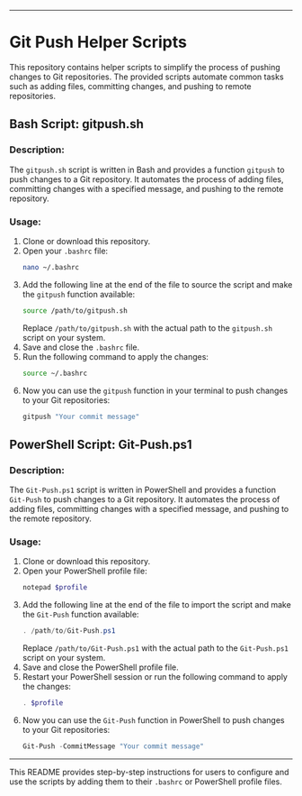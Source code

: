 
---

# Git Push Helper Scripts

This repository contains helper scripts to simplify the process of pushing changes to Git repositories. The provided scripts automate common tasks such as adding files, committing changes, and pushing to remote repositories.

## Bash Script: gitpush.sh

### Description:
The `gitpush.sh` script is written in Bash and provides a function `gitpush` to push changes to a Git repository. It automates the process of adding files, committing changes with a specified message, and pushing to the remote repository.

### Usage:
1. Clone or download this repository.
2. Open your `.bashrc` file:
   ```bash
   nano ~/.bashrc
   ```
3. Add the following line at the end of the file to source the script and make the `gitpush` function available:
   ```bash
   source /path/to/gitpush.sh
   ```
   Replace `/path/to/gitpush.sh` with the actual path to the `gitpush.sh` script on your system.
4. Save and close the `.bashrc` file.
5. Run the following command to apply the changes:
   ```bash
   source ~/.bashrc
   ```
6. Now you can use the `gitpush` function in your terminal to push changes to your Git repositories:
   ```bash
   gitpush "Your commit message"
   ```

## PowerShell Script: Git-Push.ps1

### Description:
The `Git-Push.ps1` script is written in PowerShell and provides a function `Git-Push` to push changes to a Git repository. It automates the process of adding files, committing changes with a specified message, and pushing to the remote repository.

### Usage:
1. Clone or download this repository.
2. Open your PowerShell profile file:
   ```powershell
   notepad $profile
   ```
3. Add the following line at the end of the file to import the script and make the `Git-Push` function available:
   ```powershell
   . /path/to/Git-Push.ps1
   ```
   Replace `/path/to/Git-Push.ps1` with the actual path to the `Git-Push.ps1` script on your system.
4. Save and close the PowerShell profile file.
5. Restart your PowerShell session or run the following command to apply the changes:
   ```powershell
   . $profile
   ```
6. Now you can use the `Git-Push` function in PowerShell to push changes to your Git repositories:
   ```powershell
   Git-Push -CommitMessage "Your commit message"
   ```

---

This README provides step-by-step instructions for users to configure and use the scripts by adding them to their `.bashrc` or PowerShell profile files.